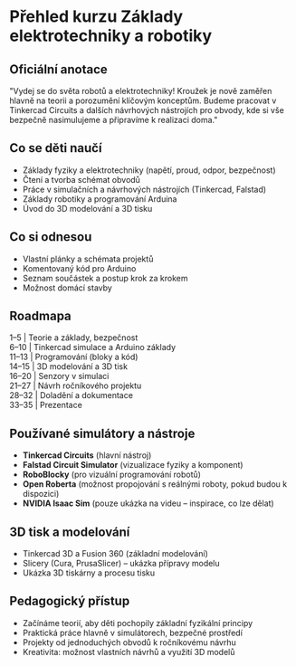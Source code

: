 # Přehled kurzu Základy elektrotechniky a robotiky

## Oficiální anotace
"Vydej se do světa robotů a elektrotechniky! Kroužek je nově zaměřen hlavně na teorii a porozumění klíčovým konceptům. Budeme pracovat v Tinkercad Circuits a dalších návrhových nástrojích pro obvody, kde si vše bezpečně nasimulujeme a připravíme k realizaci doma."

## Co se děti naučí
- Základy fyziky a elektrotechniky (napětí, proud, odpor, bezpečnost)
- Čtení a tvorba schémat obvodů
- Práce v simulačních a návrhových nástrojích (Tinkercad, Falstad)
- Základy robotiky a programování Arduina
- Úvod do 3D modelování a 3D tisku

## Co si odnesou
- Vlastní plánky a schémata projektů
- Komentovaný kód pro Arduino
- Seznam součástek a postup krok za krokem
- Možnost domácí stavby

## Roadmapa
1–5   | Teorie a základy, bezpečnost  
6–10  | Tinkercad simulace a Arduino základy  
11–13 | Programování (bloky a kód)  
14–15 | 3D modelování a 3D tisk  
16–20 | Senzory v simulaci  
21–27 | Návrh ročníkového projektu  
28–32 | Doladění a dokumentace  
33–35 | Prezentace

## Používané simulátory a nástroje
- **Tinkercad Circuits** (hlavní nástroj)
- **Falstad Circuit Simulator** (vizualizace fyziky a komponent)
- **RoboBlocky** (pro vizuální programování robotů)
- **Open Roberta** (možnost propojování s reálnými roboty, pokud budou k dispozici)
- **NVIDIA Isaac Sim** (pouze ukázka na videu – inspirace, co lze dělat)

## 3D tisk a modelování
- Tinkercad 3D a Fusion 360 (základní modelování)
- Slicery (Cura, PrusaSlicer) – ukázka přípravy modelu
- Ukázka 3D tiskárny a procesu tisku

## Pedagogický přístup
- Začínáme teorií, aby děti pochopily základní fyzikální principy
- Praktická práce hlavně v simulátorech, bezpečné prostředí
- Projekty od jednoduchých obvodů k ročníkovému návrhu
- Kreativita: možnost vlastních návrhů a využití 3D modelů
